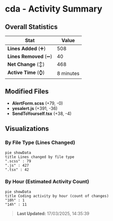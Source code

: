 # cda - Activity Summary 

## Overall Statistics

| Stat                   | Value                                                             |
| ---------------------- | ----------------------------------------------------------------- |
| **Lines Added** (➕)   | 508                                          |
| **Lines Removed** (➖) | 40                                        |
| **Net Change** (↕)    | 468                |
| **Active Time** (⌚)   | 8 minutes |


## Modified Files
- **AlertForm.scss** (+79, -0)
- **yesalert.js** (+391, -36)
- **SendToYourself.tsx** (+38, -4)

## Visualizations

### By File Type (Lines Changed)

```mermaid
pie showData
title Lines changed by file type
".scss" : 79
".js" : 427
".tsx" : 42
```

### By Hour (Estimated Activity Count)

```mermaid
pie showData
title Coding activity by hour (count of changes)
"10h" : 1
"14h" : 11
```


> **Last Updated:** 17/03/2025, 14:35:39